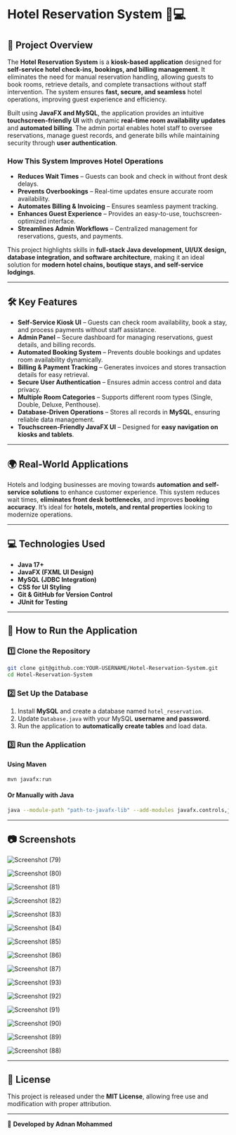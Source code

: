 # Hotel Reservation System 🏨💻

## 📌 Project Overview

The **Hotel Reservation System** is a **kiosk-based application** designed for **self-service hotel check-ins, bookings, and billing management**. It eliminates the need for manual reservation handling, allowing guests to book rooms, retrieve details, and complete transactions without staff intervention. The system ensures **fast, secure, and seamless** hotel operations, improving guest experience and efficiency.

Built using **JavaFX and MySQL**, the application provides an intuitive **touchscreen-friendly UI** with dynamic **real-time room availability updates** and **automated billing**. The admin portal enables hotel staff to oversee reservations, manage guest records, and generate bills while maintaining security through **user authentication**.

### **How This System Improves Hotel Operations**
- **Reduces Wait Times** – Guests can book and check in without front desk delays.
- **Prevents Overbookings** – Real-time updates ensure accurate room availability.
- **Automates Billing & Invoicing** – Ensures seamless payment tracking.
- **Enhances Guest Experience** – Provides an easy-to-use, touchscreen-optimized interface.
- **Streamlines Admin Workflows** – Centralized management for reservations, guests, and payments.

This project highlights skills in **full-stack Java development, UI/UX design, database integration, and software architecture**, making it an ideal solution for **modern hotel chains, boutique stays, and self-service lodgings**.

---

## 🛠️ Key Features

- **Self-Service Kiosk UI** – Guests can check room availability, book a stay, and process payments without staff assistance.
- **Admin Panel** – Secure dashboard for managing reservations, guest details, and billing records.
- **Automated Booking System** – Prevents double bookings and updates room availability dynamically.
- **Billing & Payment Tracking** – Generates invoices and stores transaction details for easy retrieval.
- **Secure User Authentication** – Ensures admin access control and data privacy.
- **Multiple Room Categories** – Supports different room types (Single, Double, Deluxe, Penthouse).
- **Database-Driven Operations** – Stores all records in **MySQL**, ensuring reliable data management.
- **Touchscreen-Friendly JavaFX UI** – Designed for **easy navigation on kiosks and tablets**.

---

## 🌍 Real-World Applications

Hotels and lodging businesses are moving towards **automation and self-service solutions** to enhance customer experience. This system reduces wait times, **eliminates front desk bottlenecks**, and improves **booking accuracy**. It’s ideal for **hotels, motels, and rental properties** looking to modernize operations.

---

## 💻 Technologies Used

- **Java 17+**
- **JavaFX (FXML UI Design)**
- **MySQL (JDBC Integration)**
- **CSS for UI Styling**
- **Git & GitHub for Version Control**
- **JUnit for Testing**

---

## 📖 How to Run the Application

### **1️⃣ Clone the Repository**
```sh
git clone git@github.com:YOUR-USERNAME/Hotel-Reservation-System.git
cd Hotel-Reservation-System
```

### **2️⃣ Set Up the Database**
1. Install **MySQL** and create a database named `hotel_reservation`.
2. Update `Database.java` with your MySQL **username and password**.
3. Run the application to **automatically create tables** and load data.

### **3️⃣ Run the Application**
#### **Using Maven**
```sh
mvn javafx:run
```
#### **Or Manually with Java**
```sh
java --module-path "path-to-javafx-lib" --add-modules javafx.controls,javafx.fxml -jar HotelReservationApp.jar
```

---

## 📷 Screenshots

![Screenshot (79)](https://github.com/user-attachments/assets/78e508db-f596-47f7-9b5a-be57cf70c332)

![Screenshot (80)](https://github.com/user-attachments/assets/b88df6e9-d2e9-4ec0-9206-4d552feb7dd1)

![Screenshot (81)](https://github.com/user-attachments/assets/0a4de919-b915-4d87-a797-a670a2b484a9)

![Screenshot (82)](https://github.com/user-attachments/assets/1312d97f-b909-4bd4-9762-9a037ed2a086)

![Screenshot (83)](https://github.com/user-attachments/assets/54f473ca-cf77-42f2-aca6-df275d03369b)

![Screenshot (84)](https://github.com/user-attachments/assets/cbe1866c-66a1-46a9-bd7f-2a770168b8e0)

![Screenshot (85)](https://github.com/user-attachments/assets/e158369f-30fe-4446-9b3e-751d269b2972)

![Screenshot (86)](https://github.com/user-attachments/assets/22ef59bc-78fe-45a4-987a-cf436de0a94c)

![Screenshot (87)](https://github.com/user-attachments/assets/05b6af74-0d2b-42a8-a7f2-8ab6c7a942a2)

![Screenshot (93)](https://github.com/user-attachments/assets/5ce56cb8-27eb-4e9c-a0ac-6042b081ccd2)

![Screenshot (92)](https://github.com/user-attachments/assets/84059312-0e89-4f7d-8ed4-471c94a7a458)

![Screenshot (91)](https://github.com/user-attachments/assets/5a404912-49ca-4b0b-b19b-7a84cf7f1e1c)

![Screenshot (90)](https://github.com/user-attachments/assets/0e3e038c-0e41-42a2-b713-deabadc45d67)

![Screenshot (89)](https://github.com/user-attachments/assets/88d8d849-c807-4161-9a7e-af0d6124f5f3)

![Screenshot (88)](https://github.com/user-attachments/assets/d09c8311-00b8-470b-8ed1-cef57bc4b524)

---

## 📜 License
This project is released under the **MIT License**, allowing free use and modification with proper attribution.

---

🚀 **Developed by Adnan Mohammed**

